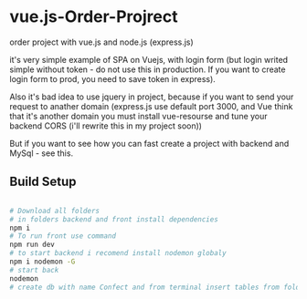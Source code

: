 # vue.js-Order-Projrect
order project with vue.js and node.js (express.js)

it's very simple example of SPA on Vuejs, with login form 
(but login writed simple without token - do not use this in production. If you want to create login form to prod, you need to save token in express).

Also it's bad idea to use jquery in project, because if you want to send your request to anather domain (express.js use default port 
3000, and Vue think that it's another domain you must install vue-resourse and tune your backend CORS (i'll rewrite this in my project soon))

But if you want to see how you can fast create a project with backend and MySql - see this.

## Build Setup


``` bash

# Download all folders 
# in folders backend and front install dependencies
npm i
# To run front use command 
npm run dev
# to start backend i recomend install nodemon globaly
npm i nodemon -G
# start back
nodemon
# create db with name Confect and from terminal insert tables from folder 'db'
